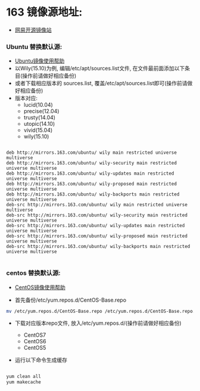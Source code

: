 

# 163 镜像源地址:

- [网易开源镜像站](http://mirrors.163.com/)

### Ubuntu 替换默认源:

- [Ubuntu镜像使用帮助](http://mirrors.163.com/.help/ubuntu.html)
- 以Wily(15.10)为例, 编辑/etc/apt/sources.list文件, 在文件最前面添加以下条目(操作前请做好相应备份)
- 或者下载相应版本的 sources.list, 覆盖/etc/apt/sources.list即可(操作前请做好相应备份)
- 版本对应:
    - lucid(10.04)
    - precise(12.04)
    - trusty(14.04)
    - utopic(14.10)
    - vivid(15.04)
    - wily(15.10)



```

deb http://mirrors.163.com/ubuntu/ wily main restricted universe multiverse
deb http://mirrors.163.com/ubuntu/ wily-security main restricted universe multiverse
deb http://mirrors.163.com/ubuntu/ wily-updates main restricted universe multiverse
deb http://mirrors.163.com/ubuntu/ wily-proposed main restricted universe multiverse
deb http://mirrors.163.com/ubuntu/ wily-backports main restricted universe multiverse
deb-src http://mirrors.163.com/ubuntu/ wily main restricted universe multiverse
deb-src http://mirrors.163.com/ubuntu/ wily-security main restricted universe multiverse
deb-src http://mirrors.163.com/ubuntu/ wily-updates main restricted universe multiverse
deb-src http://mirrors.163.com/ubuntu/ wily-proposed main restricted universe multiverse
deb-src http://mirrors.163.com/ubuntu/ wily-backports main restricted universe multiverse


```


### centos 替换默认源:

- [CentOS镜像使用帮助](http://mirrors.163.com/.help/centos.html)


- 首先备份/etc/yum.repos.d/CentOS-Base.repo

```bash
mv /etc/yum.repos.d/CentOS-Base.repo /etc/yum.repos.d/CentOS-Base.repo.backup

```


- 下载对应版本repo文件, 放入/etc/yum.repos.d/(操作前请做好相应备份)
    - CentOS7
    - CentOS6
    - CentOS5

- 运行以下命令生成缓存

```bash

yum clean all
yum makecache

```

